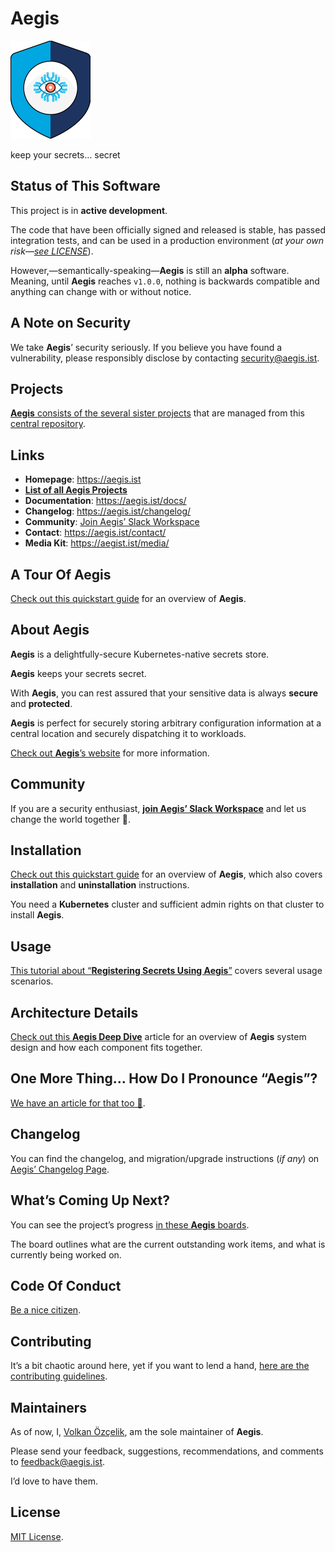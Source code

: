# Aegis

![Aegis](assets/aegis-icon.png "Aegis")

keep your secrets… secret

[spire]: https://spiffe.io/ "SPIFFE: Secure Production Identity Framework for Everyone"

## Status of This Software

This project is in **active development**.

The code that have been officially signed and released is stable,
has passed integration tests, and can be used in a production 
environment (*at your own risk—[see LICENSE](LICENSE)*).

However,—semantically-speaking—**Aegis** is still an **alpha** software.
Meaning, until **Aegis** reaches `v1.0.0`, nothing is backwards compatible 
and anything can change with or without notice.

## A Note on Security

We take **Aegis**’ security seriously. If you believe you have found a vulnerability, 
please responsibly disclose by contacting [security@aegis.ist](mailto:security@aegis.ist).

## Projects 

[**Aegis** consists of the several sister projects][aegis-projects] that are
managed from this [central repository][aegis-repo].

## Links

* **Homepage**: <https://aegis.ist>
* [**List of all Aegis Projects**][aegis-projects]
* **Documentation**: <https://aegis.ist/docs/>
* **Changelog**: <https://aegis.ist/changelog/>
* **Community**: [Join Aegis’ Slack Workspace][slack-invite]
* **Contact**: <https://aegis.ist/contact/>
* **Media Kit**: <https://aegist.ist/media/>

[slack-invite]: https://join.slack.com/t/aegis-6n41813/shared_invite/zt-1myzqdi6t-jTvuRd1zDLbHX0gN8VkCqg "Join aegis.slack.com"

## A Tour Of Aegis

[Check out this quickstart guide][quickstart] for an overview of **Aegis**.

[quickstart]: https://aegis.ist/docs/

## About Aegis

**Aegis** is a delightfully-secure Kubernetes-native secrets store.

**Aegis** keeps your secrets secret. 

With **Aegis**, you can rest assured that your 
sensitive data is always **secure** and **protected**. 

**Aegis** is perfect for securely storing arbitrary configuration information at
a central location and securely dispatching it to workloads.

[Check out **Aegis**’s website][aegis-web] for more information.

[aegis-web]: https://aegis.ist/

[aegis-projects]: https://aegis.ist/docs/architecture/#projects
[aegis-repo]: https://github.com/zerotohero-dev/aegis

## Community

If you are a security enthusiast, [**join Aegis’ Slack Workspace**][slack-invite]
and let us change the world together 🤘.

## Installation

[Check out this quickstart guide][quickstart] for an overview of **Aegis**,
which also covers **installation** and **uninstallation** instructions.

[quickstart]: https://aegis.ist/docs/

You need a **Kubernetes** cluster and sufficient admin rights on that cluster to
install **Aegis**.

## Usage

[This tutorial about “**Registering Secrets Using Aegis**”][register] covers
several usage scenarios.

[register]: https://aegis.ist/docs/register/

## Architecture Details

[Check out this **Aegis Deep Dive**][deep-dive] article for an overview
of **Aegis** system design and how each component fits together.

[deep-dive]: https://aegis.ist/docs/architecture/

## One More Thing… How Do I Pronounce “Aegis”?

[We have an article for that too 🙂][pronounce].

[pronounce]: https://aegis.ist/docs/pronunciation/

## Changelog

You can find the changelog, and migration/upgrade instructions (*if any*)
on [Aegis’ Changelog Page](https://aegis.ist/changelog/).

## What’s Coming Up Next?

You can see the project’s progress [in these **Aegis** boards][mdp].

The board outlines what are the current outstanding work items, and what is
currently being worked on.

[mdp]: https://github.com/zerotohero-dev/aegis/projects?query=is%3Aopen

[todo-txt]: https://github.com/todotxt "todo.txt"

## Code Of Conduct

[Be a nice citizen](CODE_OF_CONDUCT.md).

## Contributing

It’s a bit chaotic around here, yet if you want to lend a hand,
[here are the contributing guidelines](CONTRIBUTING.md).

## Maintainers

As of now, I, [Volkan Özçelik][me], am the sole maintainer of **Aegis**.

[me]: https://github.com/v0lkan "Volkan Özçelik"

Please send your feedback, suggestions, recommendations, and comments to
[feedback@aegis.ist](mailto:feedback@aegis.ist). 

I’d love to have them.

## License

[MIT License](LICENSE).
